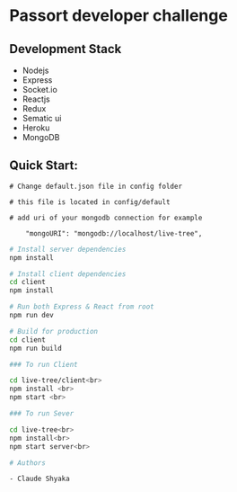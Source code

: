 # Passort developer challenge

## Development Stack

- Nodejs
- Express
- Socket.io
- Reactjs
- Redux
- Sematic ui
- Heroku
- MongoDB

## Quick Start:

```
# Change default.json file in config folder

# this file is located in config/default

# add uri of your mongodb connection for example

    "mongoURI": "mongodb://localhost/live-tree",
```

```bash
# Install server dependencies
npm install

# Install client dependencies
cd client
npm install

# Run both Express & React from root
npm run dev

# Build for production
cd client
npm run build

### To run Client

cd live-tree/client<br>
npm install <br>
npm start <br>

### To run Sever

cd live-tree<br>
npm install<br>
npm start server<br>

# Authors

- Claude Shyaka
```

